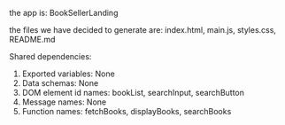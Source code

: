 the app is: BookSellerLanding

the files we have decided to generate are: index.html, main.js, styles.css, README.md

Shared dependencies:
1. Exported variables: None
2. Data schemas: None
3. DOM element id names: bookList, searchInput, searchButton
4. Message names: None
5. Function names: fetchBooks, displayBooks, searchBooks